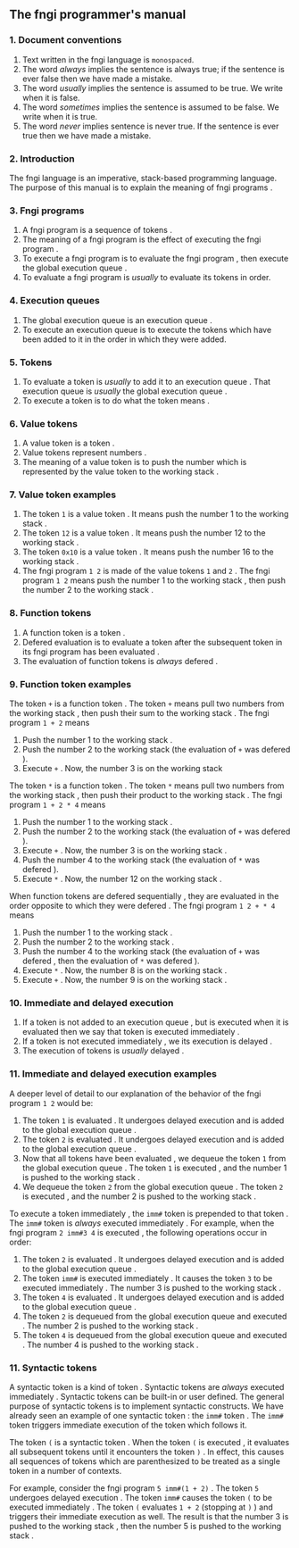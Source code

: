 <div>
<!-- Generated by cxt.py from manual.cxt -->
<h2>The fngi programmer&#x27;s manual</h2><h3>1. Document conventions</h3><ol><li value="1">Text written in the <span>		fngi language			</span> is <code>monospaced</code>.</li><li value="2">The word <span>			<i>always</i>			</span> implies the sentence is always true; if the sentence is ever false then we have made a mistake.</li><li value="3">The word <span>			<i>usually</i>			</span> implies the sentence is assumed to be true. We write when it is false.</li><li value="4">The word <span>		<i>sometimes</i>			</span> implies the sentence is assumed to be false. We write when it is true.</li><li value="5">The word <span>			<i>never</i>			</span> implies sentence is never true. If the sentence is ever true then we have made a mistake.</li></ol> </p><p><h3>2. Introduction</h3>The <span>		fngi language			</span> is an imperative, stack-based programming language. The purpose of this manual is to explain the <span>			meaning				</span> of <span>		fngi programs			</span>.</p><p><h3>3. <span>		Fngi programs			</span></h3><ol><li value="1">A <span>		fngi program			</span> is a <span>		sequence			</span> of <span>			tokens				</span>.</li><li value="2">The <span>			meaning				</span> of a <span>		fngi program			</span> is the effect of <span>		executing			</span> the <span>		fngi program			</span>.</li><li value="3">To <span>			execute				</span> a <span>		fngi program			</span> is to <span>		evaluate			</span> the <span>		fngi program			</span>, then <span>			execute				</span> the <span>	global execution queue		</span>.</li><li value="4">To <span>		evaluate			</span> a <span>		fngi program			</span> is <span>			<i>usually</i>			</span> to <span>		evaluate			</span> its <span>			tokens				</span> in order.</li></ol><h3>4. <span>		Execution queues		</span></h3><ol><li value="1">The <span>	global execution queue		</span> is an <span>		execution queue			</span>.</li><li value="2">To <span>			execute				</span> an <span>		execution queue			</span> is to <span>			execute				</span> the <span>			tokens				</span> which have been added to it in the order in which they were added.</li></ol><h3>5. <span>		Tokens				</span></h3><ol><li value="1">To <span>		evaluate			</span> a <span>			token				</span> is <span>			<i>usually</i>			</span> to add it to an <span>		execution queue			</span>. That <span>		execution queue			</span> is <span>			<i>usually</i>			</span> the <span>	global execution queue		</span>.</li><li value="2">To <span>			execute				</span> a <span>			token				</span> is to do what the <span>			token				</span> <span>			means				</span>.</p><p>  </li></ol><h3>6. <span>		Value tokens			</span></h3><ol><li value="1">A <span>		value token			</span> is a <span>			token				</span>.</li><li value="2"><span>		Value tokens			</span> represent <span>			numbers				</span>.</li><li value="3">The <span>			meaning				</span> of a <span>		value token			</span> is to <span>			push				</span> the <span>			number				</span> which is represented by the <span>		value token			</span> to the <span>		working stack			</span>. </li></ol><h3>7. <span>		Value token			</span> examples</h3><ol><li value="1">The <span>			token				</span> <span>		<code>1</code>				</span> is a <span>		value token			</span>. It <span>			means				</span> <span>			push				</span> the <span>			number				</span> 1 to the <span>		working stack			</span>.</li><li value="2">The <span>			token				</span> <span>		<code>12</code>			</span> is a <span>		value token			</span>. It <span>			means				</span> <span>			push				</span> the <span>			number				</span> 12 to the <span>		working stack			</span>.</li><li value="3">The <span>			token				</span> <span>		<code>0x10</code>			</span> is a <span>		value token			</span>. It <span>			means				</span> <span>			push				</span> the <span>			number				</span> 16 to the <span>		working stack			</span>.</li><li value="4">The <span>		fngi program			</span> <span>		<code>1 2</code>			</span> is made of the <span>		value tokens			</span> <span>		<code>1</code>				</span> and <span>		<code>2</code>				</span>. The <span>		fngi program			</span> <span>		<code>1 2</code>			</span> <span>			means				</span> <span>			push				</span> the <span>			number				</span> 1 to the <span>		working stack			</span>, then <span>			push				</span> the <span>			number				</span> 2 to the <span>		working stack			</span>. </li></ol><h3>8. <span>	Function tokens			</span></h3><ol><li value="1">A <span>		function token			</span> is a <span>			token				</span>.</li><li value="2"><span>		Defered				</span> <span>		evaluation			</span> is to <span>		evaluate			</span> a <span>			token				</span> after the <span>		subsequent			</span> <span>			token				</span> in its <span>		fngi program			</span> has been <span>		evaluated			</span>.</li><li value="3">The <span>		evaluation			</span> of <span>		function tokens			</span> is <span>			<i>always</i>			</span> <span>			defered				</span>.</li></ol><h3>9. <span>	Function token			</span> examples</h3>The <span>			token				</span> <span>		<code>+</code>				</span> is a <span>		function token			</span>. The <span>			token				</span> <span>		<code>+</code>				</span> <span>			means				</span> <span>			pull				</span> two <span>			numbers				</span> from the <span>		working stack			</span>, then <span>			push				</span> their sum to the <span>		working stack			</span>. The <span>		fngi program			</span> <span>	<code>1 + 2</code>			</span> <span>			means				</span></p><p><ol><li value="1"><span>			Push				</span> the <span>			number				</span> 1 to the <span>		working stack			</span>.</li><li value="2"><span>			Push				</span> the <span>			number				</span> 2 to the <span>		working stack			</span> (the <span>		evaluation			</span> of <span>		<code>+</code>				</span> was <span>			defered				</span>).</li><li value="3">Execute <span>		<code>+</code>				</span>. Now, the <span>			number				</span> 3 is on the <span>		working stack			</span></li></ol>The token <span>		<code>*</code>				</span> is a <span>		function token			</span>. The <span>			token				</span> <span>		<code>*</code>				</span> <span>			means				</span> <span>			pull				</span> two <span>			numbers				</span> from the <span>		working stack			</span>, then <span>			push				</span> their product to the <span>		working stack			</span>. The <span>		fngi program			</span> <span>	<code>1 + 2 * 4</code>			</span> <span>			means				</span></p><p><ol><li value="1"><span>			Push				</span> the <span>			number				</span> 1 to the <span>		working stack			</span>.</li><li value="2"><span>			Push				</span> the <span>			number				</span> 2 to the <span>		working stack			</span> (the <span>		evaluation			</span> of <span>		<code>+</code>				</span> was <span>			defered				</span>).</li><li value="3">Execute <span>		<code>+</code>				</span>. Now, the <span>			number				</span> 3 is on the <span>		working stack			</span>.</li><li value="4"><span>			Push				</span> the <span>			number				</span> 4 to the <span>		working stack			</span> (the <span>		evaluation			</span> of <span>		<code>*</code>				</span> was <span>			defered				</span>).</li><li value="5">Execute <span>		<code>*</code>				</span>. Now, the <span>			number				</span> 12 on the <span>		working stack			</span>.</li></ol>When <span>		function tokens			</span> are <span>			defered				</span> <span>		sequentially			</span>, they are <span>		evaluated			</span> in the order opposite to which they were <span>			defered				</span>. The <span>		fngi program			</span> <span>	<code>1 2 + * 4</code>			</span> <span>			means				</span></p><p><ol><li value="1"><span>			Push				</span> the <span>			number				</span> 1 to the <span>		working stack			</span>.</li><li value="2"><span>			Push				</span> the <span>			number				</span> 2 to the <span>		working stack			</span>.</li><li value="3"><span>			Push				</span> the <span>			number				</span> 4 to the <span>		working stack			</span> (the <span>		evaluation			</span> of <span>		<code>+</code>				</span> was <span>			defered				</span>, then the <span>		evaluation			</span> of <span>		<code>*</code>				</span> was <span>			defered				</span>).</li><li value="4">Execute <span>		<code>*</code>				</span>. Now, the <span>			number				</span> 8 is on the <span>		working stack			</span>.</li><li value="5">Execute <span>		<code>+</code>				</span>. Now, the <span>			number				</span> 9 is on the <span>		working stack			</span>.</li></ol> <h3>10. <span>		Immediate			</span> and <span>			delayed				</span> <span>		execution			</span></h3><ol><li value="1">If a <span>			token				</span> is not added to an <span>		execution queue			</span>, but is <span>		executed			</span> when it is <span>		evaluated			</span> then we say that <span>			token				</span> is <span>		executed			</span> <span>		immediately			</span>.</li><li value="2">If a <span>			token				</span> is not <span>		executed			</span> <span>		immediately			</span>, we its <span>		execution			</span> is <span>			delayed				</span>.</li><li value="3">The <span>		execution			</span> of <span>			tokens				</span> is <span>			<i>usually</i>			</span> <span>			delayed				</span>.</li></ol><h3>11. <span>		Immediate			</span> and <span>			delayed				</span> <span>		execution			</span> examples</h3>A deeper level of detail to our explanation of the behavior of the <span>		fngi program			</span> <span>		<code>1 2</code>			</span> would be: <ol><li value="1">The <span>			token				</span> <span>		<code>1</code>				</span> is <span>		evaluated			</span>. It undergoes <span>			delayed				</span> <span>		execution			</span> and is added to the <span>	global execution queue		</span>.</li><li value="2">The <span>			token				</span> <span>		<code>2</code>				</span> is <span>		evaluated			</span>. It undergoes <span>			delayed				</span> <span>		execution			</span> and is added to the <span>	global execution queue		</span>.</li><li value="3">Now that all <span>			tokens				</span> have been <span>		evaluated			</span>, we dequeue the <span>			token				</span> <span>		<code>1</code>				</span> from the <span>	global execution queue		</span>. The <span>			token				</span> <span>		<code>1</code>				</span> is <span>		executed			</span>, and the <span>			number				</span> 1 is pushed to the <span>		working stack			</span>.</li><li value="4">We dequeue the <span>			token				</span> <span>		<code>2</code>				</span> from the <span>	global execution queue		</span>. The token <span>		<code>2</code>				</span> is <span>		executed			</span>, and the <span>			number				</span> 2 is pushed to the <span>		working stack			</span>.</li></ol>To <span>			execute				</span> a <span>			token				</span> <span>		immediately			</span>, the <span>		<code>imm#</code>			</span> <span>			token				</span> is prepended to that <span>			token				</span>. The <span>		<code>imm#</code>			</span> <span>			token				</span> is <span>			<i>always</i>			</span> <span>		executed			</span> <span>		immediately			</span>. For example, when the <span>		fngi program			</span> <span>	<code>2 imm#3 4</code>			</span> is <span>		executed			</span>, the following operations occur in order: <ol><li value="1">The <span>			token				</span> <span>		<code>2</code>				</span> is <span>		evaluated			</span>. It undergoes <span>			delayed				</span> <span>		execution			</span> and is added to the <span>	global execution queue		</span>.</li><li value="2">The <span>			token				</span> <span>		<code>imm#</code>			</span> is <span>		executed			</span> <span>		immediately			</span>. It causes the <span>			token				</span> <span>		<code>3</code>				</span> to be <span>		executed			</span> <span>		immediately			</span>. The <span>			number				</span> 3 is pushed to the <span>		working stack			</span>.</li><li value="3">The <span>			token				</span> <span>		<code>4</code>				</span> is <span>		evaluated			</span>. It undergoes <span>			delayed				</span> <span>		execution			</span> and is added to the <span>	global execution queue		</span>.</li><li value="4">The <span>			token				</span> <span>		<code>2</code>				</span> is dequeued from the <span>	global execution queue		</span> and <span>		executed			</span>. The <span>			number				</span> 2 is pushed to the <span>		working stack			</span>.</li><li value="5">The <span>			token				</span> <span>		<code>4</code>				</span> is dequeued from the <span>	global execution queue		</span> and <span>		executed			</span>. The <span>			number				</span> 4 is pushed to the <span>		working stack			</span>.</li></ol><h3>11. <span>	Syntactic tokens		</span></h3>A <span>		syntactic token			</span> is a kind of <span>			token				</span>. <span>	Syntactic tokens		</span> are <span>			<i>always</i>			</span> <span>		executed			</span> <span>		immediately			</span>. <span>	Syntactic tokens		</span> can be built-in or user defined. The general purpose of <span>		syntactic tokens		</span> is to implement syntactic constructs. We have already seen an example of one <span>		syntactic token			</span>: the <span>		<code>imm#</code>			</span> <span>			token				</span>. The <span>		<code>imm#</code>			</span> <span>			token				</span> triggers <span>		immediate			</span> <span>		execution			</span> of the <span>			token				</span> which follows it.</p><p>The <span>			token				</span> <span>	<code>(</code>				</span> is a <span>		syntactic token			</span>. When the <span>			token				</span> <span>	<code>(</code>				</span> is <span>		executed			</span>, it <span>		evaluates			</span> all subsequent <span>			tokens				</span> until it encounters the <span>			token				</span> <span>	<code>)</code>				</span>. In effect, this causes all sequences of <span>			tokens				</span> which are parenthesized to be treated as a single <span>			token				</span> in a number of contexts.</p><p>For example, consider the <span>		fngi program			</span> <span>	<code>5 imm#(1 + 2)</code>		</span>. The <span>			token				</span> <span>		<code>5</code>				</span> undergoes <span>			delayed				</span> <span>		execution			</span>. The <span>			token				</span> <span>		<code>imm#</code>			</span> causes the token <span>	<code>(</code>				</span> to be <span>		executed			</span> <span>		immediately			</span>. The <span>			token				</span> <span>	<code>(</code>				</span> <span>		evaluates			</span> <span>	<code>1 + 2</code>			</span> (stopping at <span>	<code>)</code>				</span>) and triggers their <span>		immediate			</span> <span>		execution			</span> as well. The result is that the <span>			number				</span> 3 is pushed to the <span>		working stack			</span>, then the <span>			number				</span> 5 is pushed to the <span>		working stack			</span>.</p><p></p><p></p><p></p><p></p><p></p><p></p><p></p><p></p><p></p><p></p><p></div>
